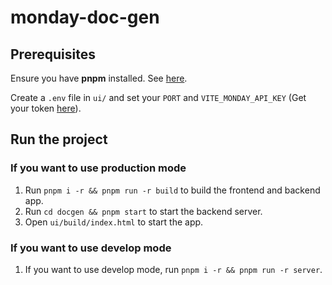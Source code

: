 # monday-doc-gen

## Prerequisites

Ensure you have **pnpm** installed. See [here](https://pnpm.io/installation).

Create a `.env` file in `ui/` and set your `PORT` and `VITE_MONDAY_API_KEY` (Get your token [here](https://bes1688.monday.com/apps/manage/tokens)).

## Run the project

### If you want to use production mode
1. Run `pnpm i -r && pnpm run -r build` to build the frontend and backend app.
2. Run `cd docgen && pnpm start` to start the backend server.
3. Open `ui/build/index.html` to start the app.

### If you want to use develop mode
1. If you want to use develop mode, run `pnpm i -r && pnpm run -r server`.
